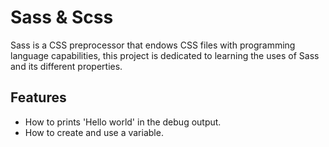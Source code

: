 # Sass & Scss

Sass is a CSS preprocessor that endows CSS files with programming language capabilities, this project is dedicated to learning the uses of Sass and its different properties.

## Features

- How to prints 'Hello world' in the debug output.
- How to create and use a variable.
